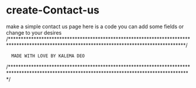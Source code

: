 # create-Contact-us
make a simple contact us page here is a code you can add some fields or change to your desires
/*********************************************************************************************************************************************/






      MADE WITH LOVE BY KALEMA DEO 
      
      
      
      
/***********************************************************************************************************************************************/
